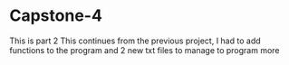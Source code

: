 # Capstone-4

This is part 2
This continues from the previous project, I had to add functions to the program
and 2 new txt files to manage to program more
